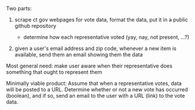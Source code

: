 Two parts:

1. scrape ct gov webpages for vote data, format the data, put it in a public github repository

   - determine how each representative voted (yay, nay, not present, ...?)

2. given a user's email address and zip code, whenever a new item is available, send them an email showing them the data

Most general need: make user aware when their representative does something that ought to represent them

Minimally viable product: Assume that when a representative votes, data will be posted to a URL. Determine whether or not a new vote has occurred (boolean), and if so, send an email to the user with a URL (link) to the vote data.
